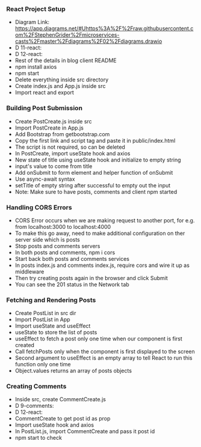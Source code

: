 ### React Project Setup
* Diagram Link: https://app.diagrams.net/#Uhttps%3A%2F%2Fraw.githubusercontent.com%2FStephenGrider%2Fmicroservices-casts%2Fmaster%2Fdiagrams%2F02%2Fdiagrams.drawio
* D 11-react:
* D 12-react:
* Rest of the details in blog client README 
* npm install axios
* npm start
* Delete everything inside src directory
* Create index.js and App.js inside src
* Import react and export 

### Building Post Submission
* Create PostCreate.js inside src
* Import PostCreate in App.js
* Add Bootstrap from getbootstrap.com
* Copy the first link and script tag and paste it in public/index.html
* The script is not required, so can be deleted
* In PostCreate, import useState hook and axios
* New state of title using useState hook and initialize to empty string
* input's value to come from title
* Add onSubmit to form element and helper function of onSubmit
* Use async-await syntax
* setTitle of empty string after successful to empty out the input
* Note: Make sure to have posts, comments and client npm started

### Handling CORS Errors
* CORS Error occurs when we are making request to another port, for e.g. from localhost:3000 to localhost:4000
* To make this go away, need to make additional configuration on ther server side which is posts
* Stop posts and comments servers
* In both posts and comments, npm i cors
* Start back both posts and comments services
* In posts index.js and comments index.js, require cors and wire it up as middleware
* Then try creating posts again in the browser and click Submit
* You can see the 201 status in the Network tab

### Fetching and Rendering Posts
* Create PostList in src dir
* Import PostList in App 
* Import useState and useEffect
* useState to store the list of posts
* useEffect to fetch a post only one time when our component is first created
* Call fetchPosts only when the component is first displayed to the screen
* Second argument to useEffect is an empty array to tell React to run this function only one time
* Object.values returns an array of posts objects

### Creating Comments
* Inside src, create CommentCreate.js
* D 9-comments:
* D 12-react:
* CommentCreate to get post id as prop
* Import useState hook and axios
* In PostList.js, import CommentCreate and pass it post id
* npm start to check